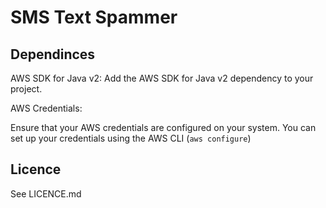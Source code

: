 # SMS Text Spammer

## Dependinces 

AWS SDK for Java v2:
 Add the AWS SDK for Java v2 dependency to your project.

 AWS Credentials:

  Ensure that your AWS credentials are configured on your system. You can set up your credentials using the AWS CLI (`aws configure`)

  ## Licence
  See LICENCE.md
